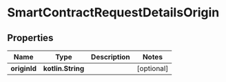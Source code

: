 
# SmartContractRequestDetailsOrigin

## Properties
Name | Type | Description | Notes
------------ | ------------- | ------------- | -------------
**originId** | **kotlin.String** |  |  [optional]




